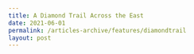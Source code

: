 ```yaml
---
title: A Diamond Trail Across the East
date: 2021-06-01
permalink: /articles-archive/features/diamondtrail
layout: post
---
```

